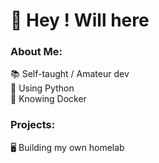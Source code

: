 # 🚀 Hey ! Will here
### About Me:
📚 Self-taught / Amateur dev<br>🐍 Using Python<br>🐋 Knowing Docker

### Projects:
🖥️ Building my own homelab

